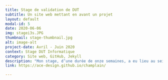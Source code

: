 ```yaml
---
title: Stage de validation de DUT
subtitle: Un site web mettant en avant un projet
layout: default
modal-id: 5
date: 2020-06-06
img: stagei3s.JPG
thumbnail: stage-thumbnail.jpg
alt: image-alt
project-date: Avril - Juin 2020
context: Stage DUT Informatique
category: Site web, GitHub, Jekyll
description: "Mon stage, d’une durée de onze semaines, a eu lieu au sein d’Université Côte d’Azur. L’objectif était la réalisation d’un site web présentant le projet Formation en Génie Logiciel pour le développement d’applications en support à la population vieillissante, financé par le programme Samuel de Champlain. Ce projet est le fruit d’un partenariat entre deux universités : Université Côte d’Azur, l’entreprise accueillant l’étudiante, et l’Université du Québec à Montréal. Il a pour objectif final la mise en œuvre de cours interdisciplinaires spécialisés dans le développement d’applications logicielles en support à la population vieillissante. J’ai développé le site web exposant l’ensemble du projet, ce qui inclut l’équipe de recherche ainsi que tous les enseignements, supports de cours et travaux étudiants réalisés dans le cadre de ce projet. Il est disponible à l'url suivante :"
link: https://ace-design.github.io/champlain/

---
```


